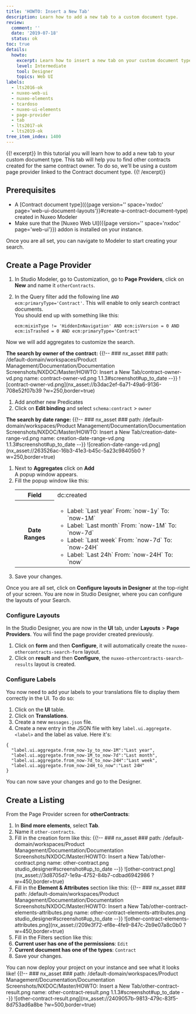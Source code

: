 ```yaml
---
title: 'HOWTO: Insert a New Tab'
description: Learn how to add a new tab to a custom document type.
review:
  comment: ''
  date: '2019-07-18'
  status: ok
toc: true
details:
  howto:
    excerpt: Learn how to insert a new tab on your custom document type
    level: Intermediate
    tool: Designer
    topics: Web UI
labels:
  - lts2016-ok
  - nuxeo-web-ui
  - nuxeo-elements
  - tcardoso
  - nuxeo-ui-elements
  - page-provider
  - tab
  - lts2017-ok
  - lts2019-ok
tree_item_index: 1400
---
```


{{! excerpt}}
In this tutorial you will learn how to add a new tab to your custom document type. This tab will help you to find other contracts created for the same contract owner. To do so, we'll be using a custom page provider linked to the Contract document type.
{{! /excerpt}}

## Prerequisites

- A [Contract document type]({{page version='' space='nxdoc' page='web-ui-document-layouts'}}#create-a-contract-document-type) created in Nuxeo Modeler
- Make sure that the [Nuxeo Web UI]({{page version='' space='nxdoc' page='web-ui'}}) addon is installed on your instance.

Once you are all set, you can navigate to Modeler to start creating your search.

## Create a Page Provider

1. In Studio Modeler, go to Customization, go to **Page Providers**, click on **New** and name it `otherContracts`.
1. In the Query filter add the following line `AND ecm:primaryType='Contract'`. This will enable to only search contract documents.</br>
   You should end up with something like this:

   ```
   ecm:mixinType != 'HiddenInNavigation' AND ecm:isVersion = 0 AND ecm:isTrashed = 0 AND ecm:primaryType='Contract'
   ```

Now we will add aggregates to customize the search.

**The search by owner of the contract:**
{{!--     ### nx_asset ###
    path: /default-domain/workspaces/Product Management/Documentation/Documentation Screenshots/NXDOC/Master/HOWTO: Insert a New Tab/contract-owner-vd.png
    name: contract-owner-vd.png
    1.1.3#screenshot#up_to_date
--}}
![contract-owner-vd.png](nx_asset://b3dac2ef-6a71-49a6-9136-708e52f07b39 ?w=250,border=true)

1. Add another new Predicates
1. Click on **Edit binding** and select `schema:contract` > `owner`

**The search by date range:**
{{!--     ### nx_asset ###
    path: /default-domain/workspaces/Product Management/Documentation/Documentation Screenshots/NXDOC/Master/HOWTO: Insert a New Tab/creation-date-range-vd.png
    name: creation-date-range-vd.png
    1.1.3#screenshot#up_to_date
--}}
![creation-date-range-vd.png](nx_asset://263526ac-16b3-41e3-b45c-5a23c98405b0 ?w=250,border=true)

1. Next to **Aggregates** click on **Add**</br>
   A popup window appears.
1. Fill the popup window like this:
   <div class="table-scroll">
   <table class="hover">
   <tbody>
   <tr>
   <th colspan="1">Field</th>
   <td colspan="1">dc:created</td>
   </tr>
   <tr>
   <th colspan="1">Date Ranges</th><td colspan="1">
   <ul>
       <li>Label: `Last year` From: `now-1y` To: `now-1M`</li>
       <li>Label: `Last month` From: `now-1M` To: `now-7d`</li>
       <li>Label: `Last week` From: `now-7d` To: `now-24H`</li>
       <li>Label: `Last 24h` From: `now-24H` To: `now`</li>
   </ul>
   </td>
   </tr>
   </tbody>
   </table>
   </div>
1. Save your changes.

Once you are all set, click on **Configure layouts in Designer** at the top-right of your screen.
You are now in Studio Designer, where you can configure the layouts of your Search.

### Configure Layouts

In the Studio Designer, you are now in the **UI** tab, under **Layouts** > **Page Providers**. You will find the page provider created previously.

1. Click on **form** and then **Configure**, it will automatically create the `nuxeo-othercontracts-search-form` layout.
1. Click on **result** and then **Configure**, the `nuxeo-othercontracts-search-results` layout is created.

### Configure Labels

You now need to add your labels to your translations file to display them correctly in the UI. To do so:

1. Click on the **UI** table.
1. Click on **Translations**.
1. Create a new `messages.json` file.
1. Create a new entry in the JSON file with key `label.ui.aggregate.<label>` and the label as value. Here it's:
  ```
  {
    "label.ui.aggregate.from_now-1y_to_now-1M":"Last year",
    "label.ui.aggregate.from_now-1M_to_now-7d":"Last month",
    "label.ui.aggregate.from_now-7d_to_now-24H":"Last week",
    "label.ui.aggregate.from_now-24H_to_now":"Last 24H"
  }
  ```

You can now save your changes and go to the Designer.

## Create a Listing

From the Page Provider screen for **otherContracts**:

1. In **Bind more elements**, select **Tab**.
1. Name it `other-contracts`.
1. Fill in the creation form like this:
    {{!--     ### nx_asset ###
      path: /default-domain/workspaces/Product Management/Documentation/Documentation Screenshots/NXDOC/Master/HOWTO: Insert a New Tab/other-contract.png
      name: other-contract.png
      studio_designer#screenshot#up_to_date
    --}}
    ![other-contract.png](nx_asset://3d8705d7-1e9a-4752-84b7-cdbad6942986 ?w=450,border=true)
1. Fill in the **Element & Attributes** section like this:
    {{!--     ### nx_asset ###
      path: /default-domain/workspaces/Product Management/Documentation/Documentation Screenshots/NXDOC/Master/HOWTO: Insert a New Tab/other-contract-elements-attributes.png
      name: other-contract-elements-attributes.png
      studio_designer#screenshot#up_to_date
    --}}
    ![other-contract-elements-attributes.png](nx_asset://209e3f72-ef8e-4fe9-847c-2b9e07a8c0b0 ?w=450,border=true)
1. Fill in the Filters section like this:
1. **Current user has one of the permissions**: `Edit`
1. **Current document has one of the types**: `Contract`
1. Save your changes.

You can now deploy your project on your instance and see what it looks like!
{{!--     ### nx_asset ###
    path: /default-domain/workspaces/Product Management/Documentation/Documentation Screenshots/NXDOC/Master/HOWTO: Insert a New Tab/other-contract-result.png
    name: other-contract-result.png
    1.1.3#screenshot#up_to_date
--}}
![other-contract-result.png](nx_asset://2409057b-9813-479c-83f5-8d753ad6a8be ?w=500,border=true)
